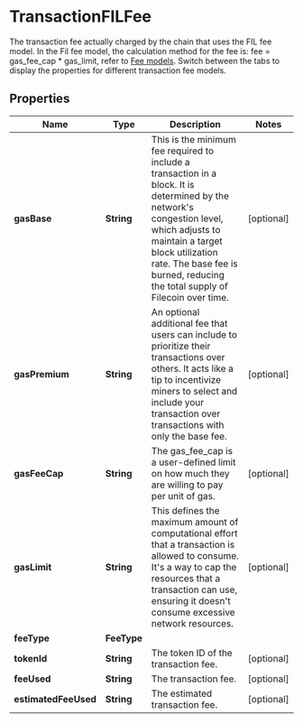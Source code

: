 

# TransactionFILFee

The transaction fee actually charged by the chain that uses the FIL fee model.  In the Fil fee model, the calculation method for the fee is: fee = gas_fee_cap * gas_limit, refer to [Fee models](https://www.cobo.com/developers/v2/guides/transactions/estimate-fees#fee-models).  Switch between the tabs to display the properties for different transaction fee models. 

## Properties

| Name | Type | Description | Notes |
|------------ | ------------- | ------------- | -------------|
|**gasBase** | **String** | This is the minimum fee required to include a transaction in a block. It is determined by the network&#39;s congestion level, which adjusts to maintain a target block utilization rate. The base fee is burned, reducing the total supply of Filecoin over time. |  [optional] |
|**gasPremium** | **String** | An optional additional fee that users can include to prioritize their transactions over others. It acts like a tip to incentivize miners to select and include your transaction over transactions with only the base fee. |  [optional] |
|**gasFeeCap** | **String** | The gas_fee_cap is a user-defined limit on how much they are willing to pay per unit of gas. |  [optional] |
|**gasLimit** | **String** | This defines the maximum amount of computational effort that a transaction is allowed to consume. It&#39;s a way to cap the resources that a transaction can use, ensuring it doesn&#39;t consume excessive network resources. |  [optional] |
|**feeType** | **FeeType** |  |  |
|**tokenId** | **String** | The token ID of the transaction fee. |  [optional] |
|**feeUsed** | **String** | The transaction fee. |  [optional] |
|**estimatedFeeUsed** | **String** | The estimated transaction fee. |  [optional] |




